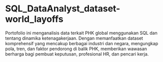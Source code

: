 # SQL_DataAnalyst_dataset-world_layoffs
Portofolio ini menganalisis data terkait PHK global menggunakan SQL  dan tentang dinamika ketenagakerjaan. Dengan memanfaatkan dataset komprehensif yang mencakup berbagai industri dan negara, mengungkap pola, tren, dan faktor pendorong di balik PHK, memberikan wawasan berharga bagi pembuat keputusan, profesional HR, dan pencari kerja.
